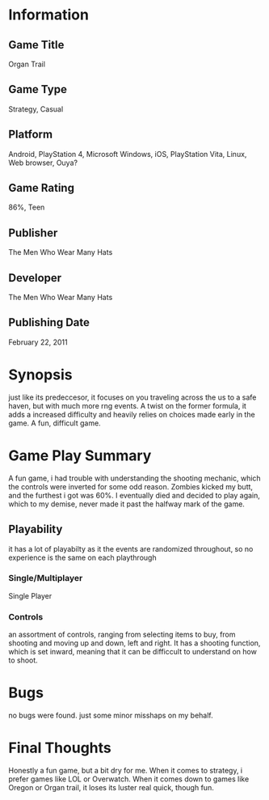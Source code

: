 # Information
## Game Title
Organ Trail
## Game Type
Strategy, Casual
## Platform
 Android, PlayStation 4, Microsoft Windows, iOS, PlayStation Vita, Linux, Web browser, Ouya?
## Game Rating
86%, Teen
## Publisher
The Men Who Wear Many Hats
## Developer
The Men Who Wear Many Hats
## Publishing Date
 February 22, 2011
# Synopsis
just like its predeccesor, it focuses on you traveling across the us to a safe haven, but with much more rng events. A twist on the former formula, it adds a increased difficulty and heavily relies on choices made early in the game. A fun, difficult game.

# Game Play Summary
A fun game, i had trouble with understanding the shooting mechanic, which the controls were inverted for some odd reason.
Zombies kicked my butt, and the furthest i got was 60%. I eventually died and decided to play again, which to my demise, never made it
past the halfway mark of the game.
## Playability
it has a lot of playabilty as it the events are randomized throughout, so no experience is the same on each playthrough
### Single/Multiplayer
Single Player
### Controls
an assortment of controls, ranging from selecting items to buy, from shooting and moving up and down, left and right. It has a shooting function, which is set inward, meaning that it can be difficcult to understand on how to shoot.

# Bugs
no bugs were found. just some minor misshaps on my behalf.
# Final Thoughts
Honestly a fun game, but a bit dry for me. When it comes to strategy, i prefer games like LOL or Overwatch. When it comes down to games like Oregon or Organ trail, it loses its luster real quick, though fun.
